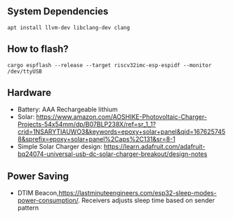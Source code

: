 ## System Dependencies

```
apt install llvm-dev libclang-dev clang
```

## How to flash?

```
cargo espflash --release --target riscv32imc-esp-espidf --monitor /dev/ttyUSB
```


## Hardware

* Battery: AAA Rechargeable lithium
* Solar: https://www.amazon.com/AOSHIKE-Photovoltaic-Charger-Projects-54x54mm/dp/B07BLP238X/ref=sr_1_1?crid=1NSARYTIAUWO3&keywords=epoxy+solar+panel&qid=1676257458&sprefix=epoxy+solar+panel%2Caps%2C131&sr=8-1
* Simple Solar Charger design: https://learn.adafruit.com/adafruit-bq24074-universal-usb-dc-solar-charger-breakout/design-notes


## Power Saving

* DTIM Beacon,https://lastminuteengineers.com/esp32-sleep-modes-power-consumption/. Receivers adjusts sleep time based on sender pattern
